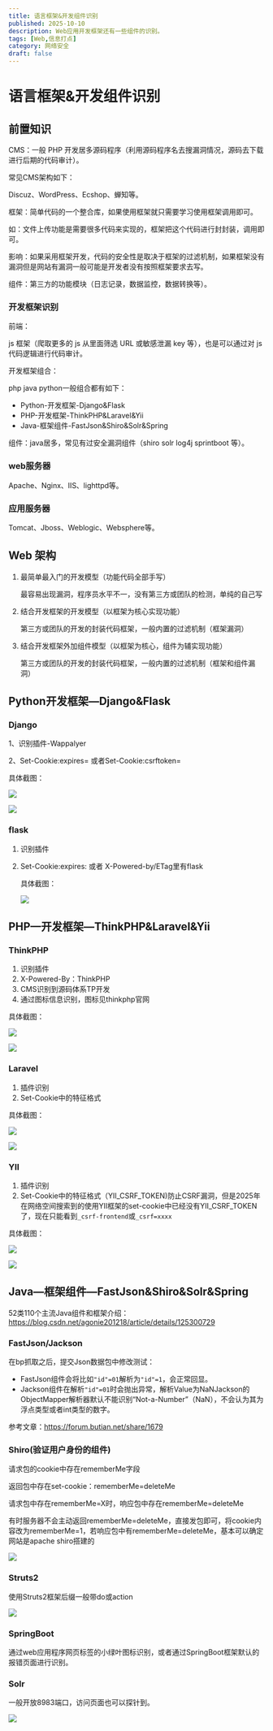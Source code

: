 ```yaml
---
title: 语言框架&开发组件识别
published: 2025-10-10
description: Web应用开发框架还有一些组件的识别。
tags: [Web,信息打点]
category: 网络安全
draft: false
---
```


# 语言框架&开发组件识别

## 前置知识

CMS：一般 PHP 开发居多源码程序（利用源码程序名去搜漏洞情况，源码去下载进行后期的代码审计）。

常见CMS架构如下：

Discuz、WordPress、Ecshop、蝉知等。

框架：简单代码的一个整合库，如果使用框架就只需要学习使用框架调用即可。

如：文件上传功能是需要很多代码来实现的，框架把这个代码进行封封装，调用即可。

影响：如果采用框架开发，代码的安全性是取决于框架的过滤机制，如果框架没有漏洞但是网站有漏洞一般可能是开发者没有按照框架要求去写。

组件：第三方的功能模块（日志记录，数据监控，数据转换等）。

### 开发框架识别

前端：

js 框架（爬取更多的 js 从里面筛选 URL 或敏感泄漏 key 等），也是可以通过对 js 代码逻辑进行代码审计。

开发框架组合：

php java python一般组合都有如下：

- Python-开发框架-Django&Flask
- PHP-开发框架-ThinkPHP&Laravel&Yii
- Java-框架组件-FastJson&Shiro&Solr&Spring

组件：java居多，常见有过安全漏洞组件（shiro solr log4j sprintboot 等）。

### web服务器

Apache、Nginx、IIS、lighttpd等。

### 应用服务器

Tomcat、Jboss、Weblogic、Websphere等。

## Web 架构

1. 最简单最入门的开发模型（功能代码全部手写）

   最容易出现漏洞，程序员水平不一，没有第三方或团队的检测，单纯的自己写

2. 结合开发框架的开发模型（以框架为核心实现功能）

   第三方或团队的开发的封装代码框架，一般内置的过滤机制（框架漏洞）

3. 结合开发框架外加组件模型（以框架为核心，组件为辅实现功能）

   第三方或团队的开发的封装代码框架，一般内置的过滤机制（框架和组件漏洞）

##  Python开发框架—Django&Flask

### Django

1、识别插件-Wappalyer

2、Set-Cookie:expires=	或者Set-Cookie:csrftoken=

具体截图：

![](https://cdn.jsdelivr.net/gh/PWN022/0x00@main/NetSecurity/My_screenshot/17-01.png)

![](https://cdn.jsdelivr.net/gh/PWN022/0x00@main/NetSecurity/My_screenshot/17-02.png)

### flask

1. 识别插件

2. Set-Cookie:expires: 或者 X-Powered-by/ETag里有flask

   具体截图：

   ![](https://cdn.jsdelivr.net/gh/PWN022/0x00@main/NetSecurity/My_screenshot/17-03.png)

## PHP—开发框架—ThinkPHP&Laravel&Yii

### ThinkPHP

1. 识别插件
2. X-Powered-By：ThinkPHP
3. CMS识别到源码体系TP开发
4. 通过图标信息识别，图标见thinkphp官网

具体截图：

![](https://cdn.jsdelivr.net/gh/PWN022/0x00@main/NetSecurity/My_screenshot/17-04.png)

![](https://cdn.jsdelivr.net/gh/PWN022/0x00@main/NetSecurity/My_screenshot/17-05.png)

### Laravel

1. 插件识别
2. Set-Cookie中的特征格式

具体截图：

![](https://cdn.jsdelivr.net/gh/PWN022/0x00@main/NetSecurity/My_screenshot/17-06.png)

![](https://cdn.jsdelivr.net/gh/PWN022/0x00@main/NetSecurity/My_screenshot/17-07.png)

### YII

1. 插件识别
2. Set-Cookie中的特征格式（YII_CSRF_TOKEN)防止CSRF漏洞，但是2025年在网络空间搜索到的使用YII框架的set-cookie中已经没有YII_CSRF_TOKEN了，现在只能看到`_csrf-frontend`或`_csrf=xxxx`

具体截图：

![](https://cdn.jsdelivr.net/gh/PWN022/0x00@main/NetSecurity/My_screenshot/17-08.png)

![](https://cdn.jsdelivr.net/gh/PWN022/0x00@main/NetSecurity/My_screenshot/17-09.png)

## Java—框架组件—FastJson&Shiro&Solr&Spring

52类110个主流Java组件和框架介绍：https://blog.csdn.net/agonie201218/article/details/125300729

### FastJson/Jackson

在bp抓取之后，提交Json数据包中修改测试：

- FastJson组件会将比如`"id"=01`解析为`"id"=1`，会正常回显。
- Jackson组件在解析`"id"=01`时会抛出异常，解析Value为NaNJackson的ObjectMapper解析器默认不能识别“Not-a-Number”（NaN），不会认为其为浮点类型或者int类型的数字。

参考文章：https://forum.butian.net/share/1679

### Shiro(验证用户身份的组件)

请求包的cookie中存在rememberMe字段

返回包中存在set-cookie：rememberMe=deleteMe

请求包中存在rememberMe=X时，响应包中存在rememberMe=deleteMe

有时服务器不会主动返回rememberMe=deleteMe，直接发包即可，将cookie内容改为rememberMe=1，若响应包中有rememberMe=deleteMe，基本可以确定网站是apache shiro搭建的

![](https://cdn.jsdelivr.net/gh/PWN022/0x00@main/NetSecurity/My_screenshot/17-10.png)

### Struts2

使用Struts2框架后缀一般带do或action

![](https://cdn.jsdelivr.net/gh/PWN022/0x00@main/NetSecurity/My_screenshot/17-11.png)

### SpringBoot

通过web应用程序网页标签的小绿叶图标识别，或者通过SpringBoot框架默认的报错页面进行识别。

### Solr

一般开放8983端口，访问页面也可以探针到。

![](https://cdn.jsdelivr.net/gh/PWN022/0x00@main/NetSecurity/My_screenshot/17-12.png)


